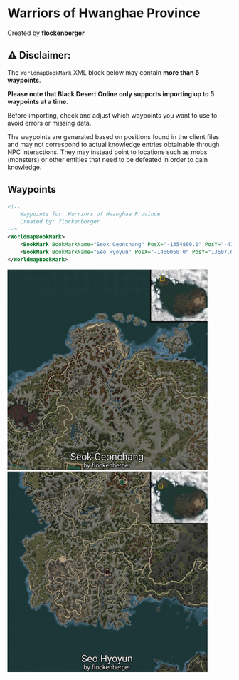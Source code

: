 # Warriors of Hwanghae Province
Created by **flockenberger**

## ⚠️ Disclaimer:
The `WorldmapBookMark` XML block below may contain **more than 5 waypoints**.

**Please note that Black Desert Online only supports importing up to 5 waypoints at a time**.

Before importing, check and adjust which waypoints you want to use to avoid errors or missing data.

The waypoints are generated based on positions found in the client files and may not correspond to actual knowledge entries obtainable through NPC interactions.
They may instead point to locations such as mobs (monsters) or other entities that need to be defeated in order to gain knowledge.

## Waypoints
```xml
<!--
    Waypoints for: Warriors of Hwanghae Province
    Created by: flockenberger
-->
<WorldmapBookMark>
    <BookMark BookMarkName="Seok Geonchang" PosX="-1354860.0" PosY="-4167.1201171875" PosZ="1477700.0" />
    <BookMark BookMarkName="Seo Hyoyun" PosX="-1460050.0" PosY="13607.099609375" PosZ="1152390.0" />
</WorldmapBookMark>
```

<img src="./Warriors of Hwanghae Province_Seok Geonchang_Preview.webp" width="450"/> <img src="./Warriors of Hwanghae Province_Seo Hyoyun_Preview.webp" width="450"/> 